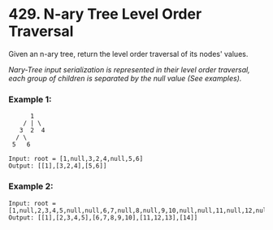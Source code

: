 # 429. N-ary Tree Level Order Traversal

Given an n-ary tree, return the level order traversal of its nodes' values.

*Nary-Tree input serialization is represented in their level order traversal, each group of children is separated by the null value (See examples).*

### Example 1:
```
      1
    / | \
   3  2  4
  / \   
 5   6  

Input: root = [1,null,3,2,4,null,5,6]
Output: [[1],[3,2,4],[5,6]]
```

### Example 2:
```
Input: root = [1,null,2,3,4,5,null,null,6,7,null,8,null,9,10,null,null,11,null,12,null,13,null,null,14]
Output: [[1],[2,3,4,5],[6,7,8,9,10],[11,12,13],[14]]
```
